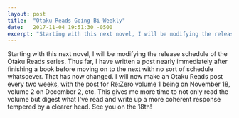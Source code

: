 ```yaml
---
layout: post
title:  "Otaku Reads Going Bi-Weekly"
date:   2017-11-04 19:51:30 -0500
excerpt: "Starting with this next novel, I will be modifying the release schedule of the Otaku Reads series. Thus far, I have written a post nearly immediately after finishing a book before moving on to the next with no sort of schedule whatsoever. That has now changed. I will now make an Otaku Reads post every two weeks, with the post for Re:Zero volume 1 being on November 18, volume 2 on December 2, etc. This gives me more time to not only read the volume but digest what I've read and write up a more coherent response tempered by a clearer head. See you on the 18th!"
---
```

<p>Starting with this next novel, I will be modifying the release schedule of the Otaku Reads series. Thus far, I have written a post nearly immediately after finishing a book before moving on to the next with no sort of schedule whatsoever. That has now changed. I will now make an Otaku Reads post every two weeks, with the post for Re:Zero volume 1 being on November 18, volume 2 on December 2, etc. This gives me more time to not only read the volume but digest what I've read and write up a more coherent response tempered by a clearer head. See you on the 18th!</p>